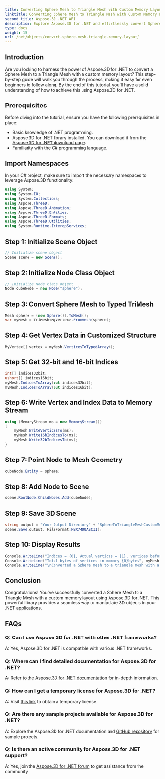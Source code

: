 ```yaml
---
title: Converting Sphere Mesh to Triangle Mesh with Custom Memory Layout
linktitle: Converting Sphere Mesh to Triangle Mesh with Custom Memory Layout
second_title: Aspose.3D .NET API
description: Explore Aspose.3D for .NET and effortlessly convert Sphere Mesh to Triangle Mesh with custom memory layout. Follow our step-by-step guide for seamless integration.
type: docs
weight: 15
url: /net/objects/convert-sphere-mesh-triangle-memory-layout/
---
```

## Introduction
Are you looking to harness the power of Aspose.3D for .NET to convert a Sphere Mesh to a Triangle Mesh with a custom memory layout? This step-by-step guide will walk you through the process, making it easy for even beginners to follow along. By the end of this tutorial, you'll have a solid understanding of how to achieve this using Aspose.3D for .NET.
## Prerequisites
Before diving into the tutorial, ensure you have the following prerequisites in place:
- Basic knowledge of .NET programming.
- Aspose.3D for .NET library installed. You can download it from the [Aspose.3D for .NET download page](https://releases.aspose.com/3d/net/).
- Familiarity with the C# programming language.
## Import Namespaces
In your C# project, make sure to import the necessary namespaces to leverage Aspose.3D functionality:
```csharp
using System;
using System.IO;
using System.Collections;
using Aspose.ThreeD;
using Aspose.ThreeD.Animation;
using Aspose.ThreeD.Entities;
using Aspose.ThreeD.Formats;
using Aspose.ThreeD.Utilities;
using System.Runtime.InteropServices;
```
## Step 1: Initialize Scene Object
```csharp
// Initialize scene object
Scene scene = new Scene();
```
## Step 2: Initialize Node Class Object
```csharp
// Initialize Node class object
Node cubeNode = new Node("sphere");
```
## Step 3: Convert Sphere Mesh to Typed TriMesh
```csharp
Mesh sphere = (new Sphere()).ToMesh();
var myMesh = TriMesh<MyVertex>.FromMesh(sphere);
```
## Step 4: Get Vertex Data in Customized Structure
```csharp
MyVertex[] vertex = myMesh.VerticesToTypedArray();
```
## Step 5: Get 32-bit and 16-bit Indices
```csharp
int[] indices32bit;
ushort[] indices16bit;
myMesh.IndicesToArray(out indices32bit);
myMesh.IndicesToArray(out indices16bit);
```
## Step 6: Write Vertex and Index Data to Memory Stream
```csharp
using (MemoryStream ms = new MemoryStream())
{
    myMesh.WriteVerticesTo(ms);
    myMesh.Write16bIndicesTo(ms);
    myMesh.Write32bIndicesTo(ms);
}
```
## Step 7: Point Node to Mesh Geometry
```csharp
cubeNode.Entity = sphere;
```
## Step 8: Add Node to Scene
```csharp
scene.RootNode.ChildNodes.Add(cubeNode);
```
## Step 9: Save 3D Scene
```csharp
string output = "Your Output Directory" + "SphereToTriangleMeshCustomMemoryLayoutScene.fbx";
scene.Save(output, FileFormat.FBX7400ASCII);
```
## Step 10: Display Results
```csharp
Console.WriteLine("Indices = {0}, Actual vertices = {1}, vertices before merging = {2}", myMesh.IndicesCount, myMesh.VerticesCount, myMesh.UnmergedVerticesCount);
Console.WriteLine("Total bytes of vertices in memory {0}bytes", myMesh.VerticesSizeInBytes);
Console.WriteLine("\nConverted a Sphere mesh to a triangle mesh with a custom memory layout of the vertex successfully.\nFile saved at " + output);
```
## Conclusion
Congratulations! You've successfully converted a Sphere Mesh to a Triangle Mesh with a custom memory layout using Aspose.3D for .NET. This powerful library provides a seamless way to manipulate 3D objects in your .NET applications.
## FAQs
### Q: Can I use Aspose.3D for .NET with other .NET frameworks?
A: Yes, Aspose.3D for .NET is compatible with various .NET frameworks.
### Q: Where can I find detailed documentation for Aspose.3D for .NET?
A: Refer to the [Aspose.3D for .NET documentation](https://reference.aspose.com/3d/net/) for in-depth information.
### Q: How can I get a temporary license for Aspose.3D for .NET?
A: Visit [this link](https://purchase.aspose.com/temporary-license/) to obtain a temporary license.
### Q: Are there any sample projects available for Aspose.3D for .NET?
A: Explore the Aspose.3D for .NET documentation and [GitHub repository](https://github.com/aspose-3d/Aspose.3D-for-.NET) for sample projects.
### Q: Is there an active community for Aspose.3D for .NET support?
A: Yes, join the [Aspose.3D for .NET forum](https://forum.aspose.com/c/3d/18) to get assistance from the community.
